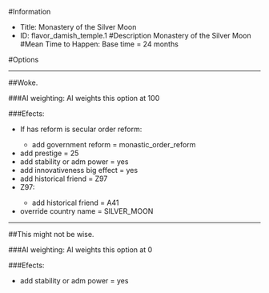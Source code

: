 #Information
 - Title: Monastery of the Silver Moon
 - ID: flavor_damish_temple.1
#Description
Monastery of the Silver Moon
#Mean Time to Happen:
Base time = 24 months

#Options

___
##Woke.

###AI weighting:
AI weights this option at 100


###Efects:<ul><li>If has reform is secular order reform:</li><ul><li>add government reform = monastic_order_reform</li></ul><li>add prestige = 25</li><li>add stability or adm power = yes</li><li>add innovativeness big effect = yes</li><li>add historical friend = Z97</li><li>Z97:</li><ul><li>add historical friend = A41</li></ul><li>override country name = SILVER_MOON</li></ul>

___
##This might not be wise.

###AI weighting:
AI weights this option at 0


###Efects:<ul><li>add stability or adm power = yes</li></ul>
